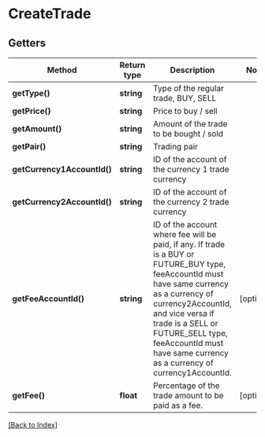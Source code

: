 # CreateTrade

## Getters

Method | Return type | Description | Notes
------------ | ------------- | ------------- | -------------
**getType()** | **string** | Type of the regular trade, BUY, SELL |
**getPrice()** | **string** | Price to buy / sell |
**getAmount()** | **string** | Amount of the trade to be bought / sold |
**getPair()** | **string** | Trading pair |
**getCurrency1AccountId()** | **string** | ID of the account of the currency 1 trade currency |
**getCurrency2AccountId()** | **string** | ID of the account of the currency 2 trade currency |
**getFeeAccountId()** | **string** | ID of the account where fee will be paid, if any. If trade is a BUY or FUTURE_BUY type, feeAccountId must have same currency as a currency of currency2AccountId, and vice versa if trade is a SELL or FUTURE_SELL type, feeAccountId must have same currency as a currency of currency1AccountId. | [optional]
**getFee()** | **float** | Percentage of the trade amount to be paid as a fee. | [optional]

[[Back to Index]](../index.md)
